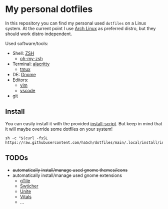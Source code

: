 # My personal dotfiles

In this repository you can find my personal used `dotfiles` on a Linux system.
At the current point I use [Arch Linux](https://archlinux.org/) as preferred distro, but they should work distro independent.

Used software/tools:
* Shell: [ZSH](https://wiki.archlinux.org/index.php/zsh)
  * [oh-my-zsh](https://ohmyz.sh/)
* Terminal: [alacritty](https://github.com/alacritty/alacritty)
  * [tmux](https://github.com/tmux/tmux/wiki)
* DE: [Gnome](https://www.gnome.org/)
* Editors:
  * [vim](https://www.vim.org/)
  * [vscode](https://code.visualstudio.com/)
* [git](https://git-scm.com/)

## Install
You can easily install it with the provided [install-script](.local/install/install.sh). But keep in mind that it will maybe override some dotfiles on your system!

```console
sh -c "$(curl -fsSL https://raw.githubusercontent.com/ha5ch/dotfiles/main/.local/install/install.sh)"
```

## TODOs
* ~~automatically install/manage used gnome themes/icons~~
* automatically install/manage used gnome extensions
  * [gTile](https://github.com/gTile/gTile)
  * [Swticher](https://github.com/daniellandau/switcher)
  * [Unite](https://github.com/hardpixel/unite-shell)
  * [Vitals](https://github.com/corecoding/Vitals)
  * ...
